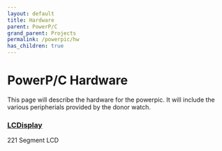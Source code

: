 ```yaml
---
layout: default
title: Hardware
parent: PowerP/C
grand_parent: Projects
permalink: /powerpic/hw
has_children: true
---
```


# PowerP/C Hardware
This page will describe the hardware for the powerpic. It will include the various peripherials provided by the donor watch.

### [LCDisplay](hw/lcd)
221 Segment LCD